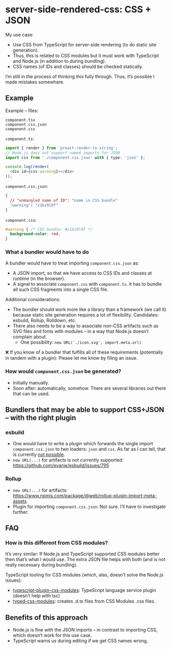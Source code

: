 # server-side-rendered-css: CSS + JSON

My use case:

* Use CSS from TypeScript for server-side rendering (to do static site generation).
* Thus, this is related to CSS modules but it must work with TypeScript and Node.js (in addition to during bundling).
* CSS names (of IDs and classes) should be checked statically.

I’m still in the process of thinking this fully through. Thus, it’s possible I made mistakes somewhere.

## Example

Example – files:

```
component.tsx
component.css.json
component.css
```

`component.ts`:

```ts
import { render } from 'preact-render-to-string';
// Node.js does not support named imports for JSON
import css from './component.css.json' with { type: 'json' };

console.log(render(
  <div id={css.warning}></div>
));
```

`component.css.json`:

```json
{
  // "unmangled name of ID": "name in CSS bundle"
  "warning": "x1bz9l0f"
}
```

`component.css`:

```css
#warning { /* CSS bundle: #x1bz9l0f */
  background-color: red;
}
```

### What a bundler would have to do

A bundler would have to treat importing `component.css.json` as:

* A JSON import, so that we have access to CSS IDs and classes at runtime (in the browser).
* A signal to associate `component.css` with `component.ts`. It has to bundle all such CSS fragments into a single CSS file.

Additional considerations:

* The bundler should work more like a library than a framework (we call it) because static site generation requires a lot of flexibility. Candidates: esbuild, Rollup, Rolldown, etc.
* There also needs to be a way to associate non-CSS artifacts such as SVG files and fonts with modules – in a way that Node.js doesn’t complain about.
  * One possibility: `new URL('./icon.svg', import.meta.url)`

❌ If you know of a bundler that fulfills all of these requirements (potentially in tandem with a plugin): Please let me know by filing an issue.

### How would `component.css.json` be generated?

* Initially manually.
* Soon after: automatically, somehow. There are several libraries out there that can be used.

## Bundlers that may be able to support CSS+JSON – with the right plugin

### esbuild

* One would have to write a plugin which forwards the single import `component.css.json` to two loaders: `json` and `css`. As far as I can tell, that is currently [not possible](https://github.com/evanw/esbuild/issues/1233).
* `new URL(...)` for artifacts is not currently supported: https://github.com/evanw/esbuild/issues/795

### Rollup

* `new URL(...)` for artifacts: https://www.npmjs.com/package/@web/rollup-plugin-import-meta-assets
* Plugin for importing `component.css.json`: Not sure. I’ll have to investigate further.

## FAQ

### How is this different from CSS modules?

It’s very similar: If Node.js and TypeScript supported CSS modules better then that’s what I would use. The extra JSON file helps with both (and is not really necessary during bundling).

TypeScript tooling for CSS modules (which, alas, doesn’t solve the Node.js issues):

* [typescript-plugin-css-modules](https://github.com/mrmckeb/typescript-plugin-css-modules): TypeScript language service plugin (doesn’t help with tsc)
* [typed-css-modules](https://github.com/Quramy/typed-css-modules): creates .d.ts files from CSS Modules .css files.

## Benefits of this approach

* Node.js is fine with the JSON imports – in contrast to importing CSS, which doesn’t work for this use case.
* TypeScript warns us during editing if we get CSS names wrong.
